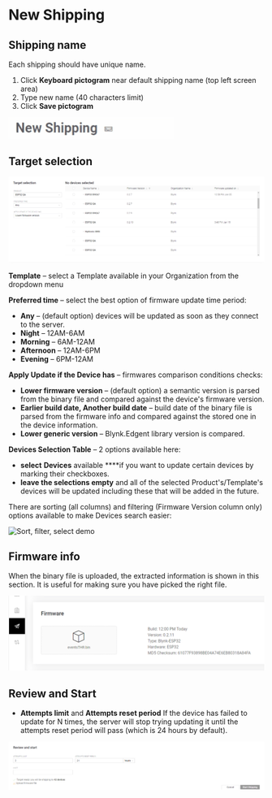 # New Shipping

## Shipping name

Each shipping should have unique name.

1. Click **Keyboard pictogram** near default shipping name \(top left screen area\)
2. Type new name \(40 characters limit\)
3. Click **Save pictogram**

![](../../../.gitbook/assets/shipping-name.gif)



## Target selection

![Target selection area](../../../.gitbook/assets/air_target_selection.png)

**Template** – select a Template available in your Organization from the dropdown menu

**Preferred time** – select the best option of firmware update time period:

* **Any** – \(default option\) devices will be updated as soon as they connect to the server. 
* **Night** – 12AM-6AM
* **Morning** – 6AM-12AM
* **Afternoon** – 12AM-6PM
* **Evening** – 6PM-12AM



**Apply Update if the Device has** – firmwares comparison conditions checks:

* **Lower firmware version** – \(default option\) a semantic version is parsed from the binary file and compared against the device's firmware version. 
* **Earlier build date, Another build date** – build date of the binary file is parsed from the firmware info and compared against the stored one in the device information.
* **Lower generic version** – Blynk.Edgent library version is compared.



**Devices Selection Table** – 2 options available here: 

* **select** **Devices** available ****if you want to update certain devices by marking their checkboxes.
* **leave the selections empty** and all of the selected Product's/Template's devices will be updated including these that will be added in the future. 

There are sorting \(all columns\) and filtering \(Firmware Version column only\) options available to make Devices search easier:

![Sort, filter, select demo](../../../.gitbook/assets/air_devices_selection.gif)

## **Firmware info**

When the binary file is uploaded, the extracted information is shown in this section. It is useful for making sure you have picked the right file.

![](../../../.gitbook/assets/image%20%284%29.png)

## Review and Start

* **Attempts limit** and **Attempts reset period** If the device has failed to update for N times, the server will stop trying updating it until the attempts reset period will pass \(which is 24 hours by default\).

![](../../../.gitbook/assets/air_review_and_start.png)

